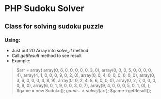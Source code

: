 # PHP Sudoku Solver
## Class for solving sudoku puzzle

### Using:
* Just put 2D Array into *solve_it* method
* Call *getResult* method to see result
* Example:
> $arr = array(
    array(0, 6, 0, 0, 0, 0, 0, 3, 0),
    array(0, 0, 0, 5, 0, 0, 0, 0, 4),
    array(4, 1, 0, 0, 0, 9, 0, 2, 0),
    array(0, 0, 4, 0, 0, 0, 0, 0, 0),
    array(0, 3, 6, 0, 0, 0, 4, 8, 9),
    array(0, 0, 2, 4, 8, 6, 0, 0, 0),
    array(0, 2, 7, 0, 0, 0, 0, 9, 0),
    array(6, 0, 1, 9, 0, 0, 3, 0, 7),
    array(9, 4, 0, 0, 0, 5, 0, 1, 0),
);
$game = new Sudoku();
$game->solve_it($arr);
$game->getResult();
